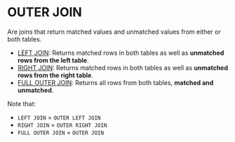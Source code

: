 # OUTER JOIN
Are joins that return matched values and unmatched values from either or both tables.
- [LEFT JOIN](018-left_join.md): Returns matched rows in both tables as well as **unmatched rows from the left table**.
- [RIGHT JOIN](019-right_join.md): Returns matched rows in both tables as well as **unmatched rows from the right table**.
- [FULL OUTER JOIN](021-full_outer_join.md): Returns all rows from both tables, **matched and unmatched**.

Note that:
- `LEFT JOIN` = `OUTER LEFT JOIN`
- `RIGHT JOIN` = `OUTER RIGHT JOIN`
- `FULL OUTER JOIN` = `OUTER JOIN`
